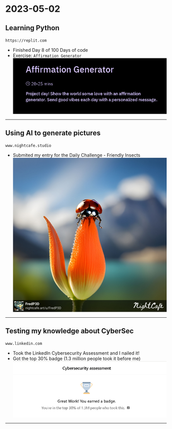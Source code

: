 # 2023-05-02

## Learning Python
`https://replit.com`

- Finished Day 8 of 100 Days of code
- Exercise: `Affirmation Generator`
![Affirmation Generator](_attachment/Pasted%20image%2020230502160358.png)

---

## Using AI to generate pictures
`www.nightcafe.studio`

- Submited my entry for the Daily Challenge - Friendly Insects
![Friendly Insects](_attachment/Daily%20Challenge%20-%20Friendly%20Insects.jpg)

---

## Testing my knowledge about CyberSec
`www.linkedin.com`

- Took the LinkedIn Cybersecurity Assessment and I nailed it!
- Got the top 30% badge (1.3 million people took it before me)
![Cybersecurity Assessment](_attachment/Pasted%20image%2020230502204640.png)

---


